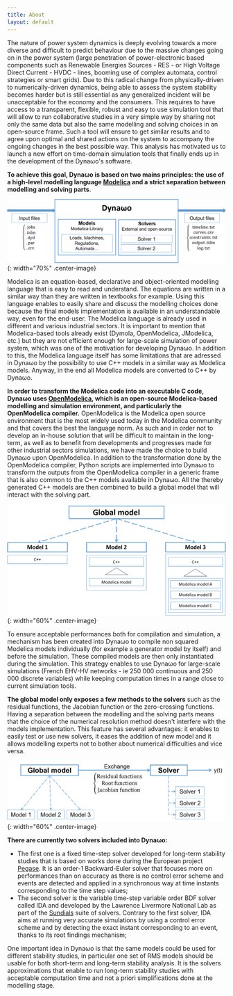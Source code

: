 ```yaml
---
title: About
layout: default
---
```

<!--
    Except where otherwise noted, content in this website is Copyright (c)
    2015-2019, RTE (http://www.rte-france.com) and licensed under a
    CC-BY-SA-4.0 (https://creativecommons.org/licenses/by-sa/4.0/)
    license. All rights reserved.
-->
The nature of power system dynamics is deeply evolving towards a more diverse and difficult to predict behaviour due to the massive changes going on in the power system (large penetration of power-electronic based components such as Renewable Energies Sources - RES - or High Voltage Direct Current - HVDC - lines, booming use of complex automata, control strategies or smart grids). Due to this radical change from physically-driven to numerically-driven dynamics, being able to assess the system stability becomes harder but is still essential as any generalized incident will be unacceptable for the economy and the consumers. This requires to have access to a transparent, flexible, robust and easy to use simulation tool that will allow to run collaborative studies in a very simple way by sharing not only the same data but also the same modelling and solving choices in an open-source frame. Such a tool will ensure to get similar results and to agree upon optimal and shared actions on the system to accompany the ongoing changes in the best possible way. This analysis has motivated us to launch a new effort on time-domain simulation tools that finally ends up in the development of the Dyna&omega;o's software.

**To achieve this goal, Dyna&omega;o is based on two mains principles: the use of a high-level modelling language [Modelica](https://modelica.org/) and a strict separation between modelling and solving parts**. 

![image](assets/images/DynawoModelSolver.png){: width="70%" .center-image}

Modelica is an equation-based, declarative and object-oriented modelling language that is easy to read and understand. The equations are written in a similar way than they are written in textbooks for example. Using this language enables to easily share and discuss the modelling choices done because the final models implementation is available in an understandable way, even for the end-user. The Modelica language is already used in different and various industrial sectors. It is important to mention that Modelica-based tools already exist (Dymola, OpenModelica, JModelica, etc.) but they are not efficient enough for large-scale simulation of power system, which was one of the motivation for developing Dyna&omega;o. In addition to this, the Modelica language itself has some limitations that are adressed in Dyna&omega;o by the possibility to use C++ models in a similar way as Modelica models.  Anyway, in the end all Modelica models are converted to C++ by Dyna&omega;o.

**In order to transform the Modelica code into an executable C code, Dyna&omega;o uses [OpenModelica](https://www.openmodelica.org/), which is an open-source Modelica-based modelling and simulation environment, and particularly the OpenModelica compiler.** OpenModelica is the Modelica open source environment that is the most widely used today in the Modelica community and that covers the best the language norm. As such and in order not to develop an in-house solution that will be difficult to maintain in the long-term, as well as to benefit from developments and progresses made for other industrial sectors simulations, we have made the choice to build Dyna&omega;o upon OpenModelica. In addition to the transformation done by the OpenModelica compiler, Python scripts are implemented into Dyna&omega;o to transform the outputs from the OpenModelica compiler in a generic frame that is also common to the C++ models available in Dyna&omega;o. All the thereby generated C++ models are then combined to build a global model that will interact with the solving part.

![image](assets/images/GlobalModel.png){: width="60%" .center-image}

To ensure acceptable performances both for compilation and simulation, a mechanism has been created into Dyna&omega;o to compile non squared Modelica models individually (for example a generator model by itself) and before the simulation. These compiled models are then only instantiated during the simulation. This strategy enables to use Dyna&omega;o for large-scale simulations (French EHV-HV networks - ie 250 000 continuous and 250 000 discrete variables) while keeping computation times in a range close to current simulation tools.

**The global model only exposes a few methods to the solvers** such as the residual functions, the Jacobian function or the zero-crossing functions. Having a separation between the modelling and the solving parts means that the choice of the numerical resolution method doesn't interfere with the models implementation. This feature has several advantages: it enables to easily test or use new solvers, it eases the addition of new model and it allows modelling experts not to bother about numerical difficulties and vice versa.

![image](assets/images/ExchangeModelSolver.png){: width="60%" .center-image}

**There are currently two solvers included into Dyna&omega;o:** 

* The first one is a fixed time-step solver developed for long-term stability studies that is based on works done during the European project [Pegase](http://www.fp7-pegase.com/). It is an order-1 Backward-Euler solver that focuses more on performances than on accuracy as there is no control error scheme and events are detected and applied in a synchronous way at time instants corresponding to the time step values;
* The second solver is the variable time-step variable order BDF solver called IDA and developed by the Lawrence Livermore National Lab as part of the [Sundials](https://computation.llnl.gov/projects/sundials) suite of solvers. Contrary to the first solver, IDA aims at running very accurate simulations by using a control error scheme and by detecting the exact instant corresponding to an event, thanks to its root findings mechanism;

One important idea in Dyna&omega;o is that the same models could be used for different stability studies, in particular one set of RMS models should be usable for both short-term and long-term stability analysis. It is the solvers approximations that enable to run long-term stability studies with acceptable computation time and not a priori simplifications done at the modelling stage.
